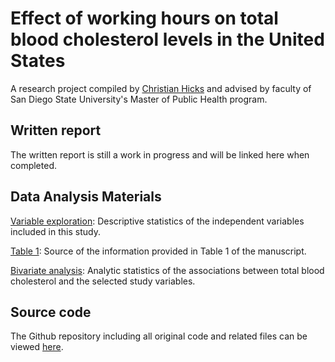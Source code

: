 # Effect of working hours on total blood cholesterol levels in the United States
A research project compiled by <a href="https://www.linkedin.com/in/christianjhicks/" title="LinkedIn" target="_blank">Christian Hicks</a> and advised by faculty of San Diego State University's Master of Public Health program.

## Written report

The written report is still a work in progress and will be linked here when completed.

## Data Analysis Materials

<a href="https://hicks017.github.io/MPH-Manuscript/output/02_exploratory_3.html" title="Exploratory" target="_blank">Variable exploration</a>: Descriptive statistics of the independent variables included in this study.

<a href="https://hicks017.github.io/MPH-Manuscript/output/03_tableone_2.html" title="Table 1" target="_blank">Table 1</a>: Source of the information provided in Table 1 of the manuscript.

<a href="https://hicks017.github.io/MPH-Manuscript/output/04_bivariate_3.html" title="Bivariate" target="_blank">Bivariate analysis</a>: Analytic statistics of the associations between total blood cholesterol and the selected study variables.

## Source code

The Github repository including all original code and related files can be viewed <a href="https://github.com/hicks017/MPH-Manuscript" title="Source code" target="_blank">here</a>.
